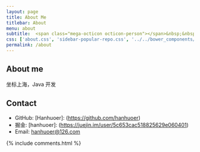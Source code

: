 ```yaml
---
layout: page
title: About Me
titlebar: About
menu: about
subtitle:  <span class="mega-octicon octicon-person"></span>&nbsp;&nbsp; I am a programmer         
css: ['about.css', 'sidebar-popular-repo.css', '../../bower_components/flag-icon-css/css/flag-icon.min.css']
permalink: /about
---
```


<div class="about row">
<div class="col-md-12">

## About me

坐标上海，Java 开发

## Contact

- GitHub: [Hanhuoer]: (<https://github.com/hanhuoer>)
- 掘金: [hanhuoer]: (<https://juejin.im/user/5c653cac518825629e060401>)
- Email: [hanhuoer@126.com](hanhuoer@126.com)

</div>
</div>

<!-- Comments -->
<div class="comment">
    {% include comments.html %}
</div>

